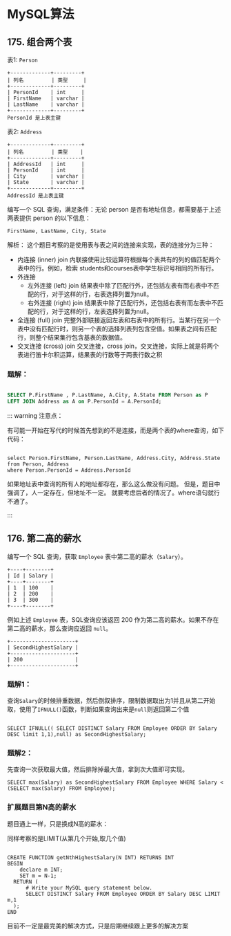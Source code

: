 # MySQL算法

## 175. 组合两个表

表1: `Person`

```
+-------------+---------+
| 列名         | 类型     |
+-------------+---------+
| PersonId    | int     |
| FirstName   | varchar |
| LastName    | varchar |
+-------------+---------+
PersonId 是上表主键
```

表2: `Address`

```
+-------------+---------+
| 列名         | 类型    |
+-------------+---------+
| AddressId   | int     |
| PersonId    | int     |
| City        | varchar |
| State       | varchar |
+-------------+---------+
AddressId 是上表主键

```

编写一个 SQL 查询，满足条件：无论 person 是否有地址信息，都需要基于上述两表提供 person 的以下信息：

```
FirstName, LastName, City, State
```
解析： 这个题目考察的是使用表与表之间的连接来实现，表的连接分为三种：

* 内连接 (inner) join
  内联接使用比较运算符根据每个表共有的列的值匹配两个表中的行。例如，检索 students和courses表中学生标识号相同的所有行。
* 外连接
  * 左外连接 (left) join
    结果表中除了匹配行外，还包括左表有而右表中不匹配的行，对于这样的行，右表选择列置为null。
  * 右外连接 (right) join
    结果表中除了匹配行外，还包括右表有而左表中不匹配的行，对于这样的行，左表选择列置为null。
* 全连接 (full) join
  完整外部联接返回左表和右表中的所有行。当某行在另一个表中没有匹配行时，则另一个表的选择列表列包含空值。如果表之间有匹配行，则整个结果集行包含基表的数据值。
* 交叉连接 (cross) join
  交叉连接，cross join，交叉连接，实际上就是将两个表进行笛卡尔积运算，结果表的行数等于两表行数之积
  
### 题解：

```sql

SELECT P.FirstName , P.LastName, A.City, A.State FROM Person as P 
LEFT JOIN Address as A on P.PersonId = A.PersonId;

```

::: warning 注意点：

有可能一开始在写代的时候首先想到的不是连接，而是两个表的where查询，如下代码：

```

select Person.FirstName, Person.LastName, Address.City, Address.State 
from Person, Address 
where Person.PersonId = Address.PersonId

```

如果地址表中查询的所有人的地址都存在，那么这么做没有问题。
但是，题目中强调了，人一定存在，但地址不一定。
就要考虑后者的情况了。where语句就行不通了。

:::

## 176. 第二高的薪水

编写一个 SQL 查询，获取 `Employee` 表中第二高的薪水（`Salary`）。

```
+----+--------+
| Id | Salary |
+----+--------+
| 1  | 100    |
| 2  | 200    |
| 3  | 300    |
+----+--------+

```

例如上述 `Employee` 表，SQL查询应该返回 200 作为第二高的薪水。如果不存在第二高的薪水，那么查询应返回 `null`。

```
+---------------------+
| SecondHighestSalary |
+---------------------+
| 200                 |
+---------------------+

```
### 题解1：

查询`Salary`的时候排重数据，然后倒叙排序，限制数据取出为1并且从第二开始取，使用了`IFNULL()`函数，判断如果查询出来是`null`则返回第二个值

```

SELECT IFNULL(( SELECT DISTINCT Salary FROM Employee ORDER BY Salary DESC limit 1,1),null) as SecondHighestSalary;
```

### 题解2：

先查询一次获取最大值，然后排除掉最大值，拿到次大值即可实现。

```
SELECT max(Salary) as SecondHighestSalary FROM Employee WHERE Salary < (SELECT max(Salary) FROM Employee);

```
### 扩展题目第N高的薪水

题目通上一样，只是换成N高的薪水：

同样考察的是LIMIT(从第几个开始,取几个值)

```

CREATE FUNCTION getNthHighestSalary(N INT) RETURNS INT
BEGIN
    declare m INT;
    SET m = N-1;
  RETURN (
      # Write your MySQL query statement below.
      SELECT DISTINCT Salary FROM Employee ORDER BY Salary DESC LIMIT m,1 
  );
END

```
目前不一定是最完美的解决方式，只是后期继续跟上更多的解决方案
